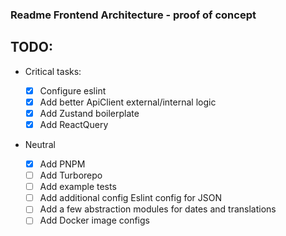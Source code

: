 ### Readme Frontend Architecture - proof of concept

## TODO:

- Critical tasks:

  - [x] Configure eslint
  - [x] Add better ApiClient external/internal logic
  - [x] Add Zustand boilerplate
  - [x] Add ReactQuery

- Neutral
  - [x] Add PNPM
  - [ ] Add Turborepo
  - [ ] Add example tests
  - [ ] Add additional config Eslint config for JSON
  - [ ] Add a few abstraction modules for dates and translations
  - [ ] Add Docker image configs
